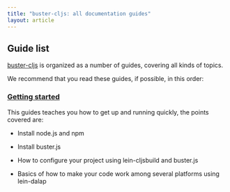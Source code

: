 ```yaml
---
title: "buster-cljs: all documentation guides"
layout: article
---
```


## Guide list

[buster-cljs](https://github.com/BirdseyeSoftware/buster-cljs.docs) is organized as a number of guides, covering all kinds of topics.

We recommend that you read these guides, if possible, in this order:


###  [Getting started](/articles/getting_started.html)

This guides teaches you how to get up and running quickly, the points covered are:

* Install node.js and npm

* Install buster.js

* How to configure your project using lein-cljsbuild and buster.js

* Basics of how to make your code work among several platforms using lein-dalap
